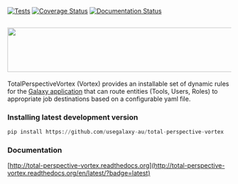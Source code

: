 [![Tests](https://github.com/usegalaxy-au/total-perspective-vortex/actions/workflows/tests.yaml/badge.svg)](https://github.com/usegalaxy-au/total-perspective-vortex/actions/workflows/tests.yaml)
[![Coverage Status](https://coveralls.io/repos/github/usegalaxy-au/total-perspective-vortex/badge.svg?branch=main)](https://coveralls.io/github/usegalaxy-au/total-perspective-vortex?branch=main)
[![Documentation Status](https://readthedocs.org/projects/total-perspective-vortex/badge/?version=latest)](http://total-perspective-vortex.readthedocs.org/en/latest/?badge=latest)

## <img src="https://raw.githubusercontent.com/usegalaxy-au/total-perspective-vortex/main/docs/images/vortex-logo-wide.png" width="800" height="100">

TotalPerspectiveVortex (Vortex) provides an installable set of dynamic rules for the
[Galaxy application](https://galaxyproject.org/) that can route entities (Tools, Users, Roles) to appropriate
job destinations based on a configurable yaml file.

### Installing latest development version

```python
pip install https://github.com/usegalaxy-au/total-perspective-vortex
```

### Documentation

[http://total-perspective-vortex.readthedocs.org](http://total-perspective-vortex.readthedocs.org/en/latest/?badge=latest)
